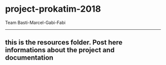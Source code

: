 # project-prokatim-2018
Team Basti-Marcel-Gabi-Fabi

---------------------------------------
this is the resources folder. Post here informations about the project and documentation
---------------------------------------

